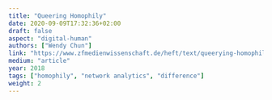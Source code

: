 ```yaml
---
title: "Queering Homophily"
date: 2020-09-09T17:32:36+02:00
draft: false
aspect: "digital-human"
authors: ["Wendy Chun"]
link: "https://www.zfmedienwissenschaft.de/heft/text/queerying-homophily"
medium: "article"
year: 2018
tags: ["homophily", "network analytics", "difference"]
weight: 2
---
```

